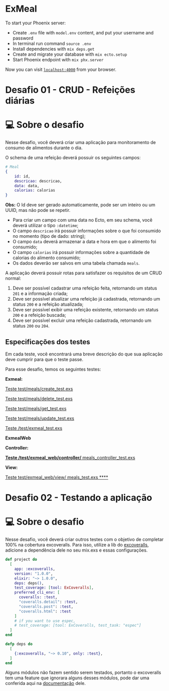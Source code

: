 # ExMeal

To start your Phoenix server:

  * Create `.env` file with `model.env` content, and put your username and password
  * In terminal run command `source .env`
  * Install dependencies with `mix deps.get`
  * Create and migrate your database with `mix ecto.setup`
  * Start Phoenix endpoint with `mix phx.server`

Now you can visit [`localhost:4000`](http://localhost:4000) from your browser.

# Desafio 01 - CRUD - Refeições diárias

# 💻 Sobre o desafio

Nesse desafio, você deverá criar uma aplicação para monitoramento de consumo de alimentos durante o dia.

O schema de uma refeição deverá possuir os seguintes campos:

```elixir
# Meal
{
	id: id,
	descricao: descricao,
	data: data,
	calorias: calorias
}
```

**Obs:** O Id deve ser gerado automaticamente, pode ser um inteiro ou um UUID, mas não pode se repetir.

- Para criar um campo com uma data no Ecto, em seu schema, você deverá utilizar o tipo `:datetime`;
- O campo `descricao` irá possuir informações sobre o que foi consumido no momento (tipo de dado: string);
- O campo `data` deverá armazenar a data e hora em que o alimento foi consumido;
- O campo `calorias` irá possuir informações sobre a quantidade de calorias do alimento consumido;
- Os dados deverão ser salvos em uma tabela chamada `meals`.

A aplicação deverá possuir rotas para satisfazer os requisitos de um CRUD normal:

1. Deve ser possível cadastrar uma refeição feita, retornando um status `201` e a informação criada;
2. Deve ser possível atualizar uma refeição já cadastrada, retornando um status `200` e a refeição atualizada;
3. Deve ser possível exibir uma refeição existente, retornando um status `200` e a refeição buscada;
4. Deve ser possível excluir uma refeição cadastrada, retornando um status `200` ou `204`.

## Especificações dos testes

Em cada teste, você encontrará uma breve descrição do que sua aplicação deve cumprir para que o teste passe.

Para esse desafio, temos os seguintes testes:

**Exmeal:**

[Teste test/meals/create_test.exs](https://www.notion.so/Teste-test-meals-create_test-exs-3ca5cd52d3d8442eb61fd47c6d9fd80f)

[Teste test/meals/delete_test.exs](https://www.notion.so/Teste-test-meals-delete_test-exs-f57b4efbb87748eaabd11f67410f9ba0)

[Teste test/meals/get_test.exs](https://www.notion.so/Teste-test-meals-get_test-exs-9e6ae254555240278e08668f333249aa)

[Teste test/meals/update_test.exs](https://www.notion.so/Teste-test-meals-update_test-exs-45ac1a96c03b4a57901579f9667a1bed)

[Teste /test/exmeal_test.exs](https://www.notion.so/Teste-test-exmeal_test-exs-2b59a7dd54bf4c6584d3df55a53072ff)

**ExmealWeb**

**Controller:**

[
**Teste /test/exmeal_web/controller/** meals_controller_test.exs](https://www.notion.so/Teste-test-exmeal_web-controller-meals_controller_test-exs-aee6b422d7d545a19933190db41d52e3)

**View:**

[Teste test/exmeal_web/view/ meals_test.exs      ****](https://www.notion.so/Teste-test-exmeal_web-view-meals_test-exs-85e834a00f2d442582bd646ba4b85f2a)


# Desafio 02 - Testando a aplicação

# 💻 Sobre o desafio

Nesse desafio, você deverá criar outros testes com o objetivo de completar 100% na cobertura excoveralls. Para isso, utilize a lib do [excoveralls](https://github.com/parroty/excoveralls), adicione a dependência dele no seu mix.exs e essas configurações.

```elixir
def project do
  [
    app: :excoveralls,
    version: "1.0.0",
    elixir: "~> 1.0.0",
    deps: deps(),
    test_coverage: [tool: ExCoveralls],
    preferred_cli_env: [
      coveralls: :test,
      "coveralls.detail": :test,
      "coveralls.post": :test,
      "coveralls.html": :test
    ]
    # if you want to use espec,
    # test_coverage: [tool: ExCoveralls, test_task: "espec"]
  ]
end

defp deps do
  [
    {:excoveralls, "~> 0.10", only: :test},
  ]
end
```

Alguns módulos não fazem sentido serem testados, portanto o excoveralls tem uma feature que ignorara alguns desses módulos, pode dar uma conferida aqui na [documentação](https://github.com/parroty/excoveralls#ignore-lines) dele.
